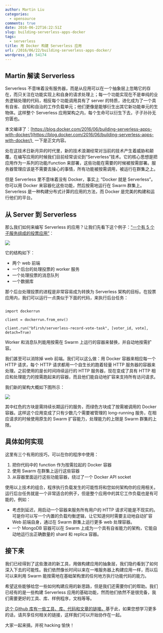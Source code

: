 ```yaml
---
author: Martin Liu
categories:
  - opensource
comments: true
date: 2016-06-22T16:22:51Z
slug: building-serverless-apps-docker
tags:
  - serverless
title: 用 Docker 构建 Serverless 应用
url: /2016/06/22/building-serverless-apps-docker/
wordpress_id: 54174
---
```


## Martin 解读 Serverless

Serverless 不意味着没有服务器，而是从应用可以在一个抽象层上忽略它的存在，而只关注在功能实现上和自身的请求处理上；每一个功能实现在不是单纯的业务逻辑处理的代码，相反每个功能调用具有了 server 的特质，进化成为了一个具有自省、自知和自治的工作负载单元；他们更像是能够衍生出其它新功能单元的生物体。这样整个 Serverless 应用架构之内，每个生命可以衍生下去，子子孙孙无穷匮也。

本文编译了：[https://blog.docker.com/2016/06/building-serverless-apps-with-docker/](https://blog.docker.com/2016/06/building-serverless-apps-with-docker/)  一下是正文内容。

处在这技术日新月异的时代里，新的技术浪潮经常对当前的技术产生着威胁和颠覆。在编写应用的时候我们目前经常谈论到“Serverless”技术。它的核心思想是把应用作为一系列的功能/function 来部署，这些功能在需要的时候被按需部署。服务器管理应该是不需要去操心的事情，所有功能被按需调用，被运行在群集之上。

但是 Serverless 里不意味着没有 Docker，事实上 ”Docker 就是 Serverless”。你可以用 Docker 来容器化这些功能，然后按需地运行在 Swarm 群集上。Serverless 是一种构建分布式计算的应用的方法，而 Docker 是完美的构建和运行他们的平台。

## 从 Server 到 Serverless

那么我们如何来编写 Serverless 的应用？让我们先看下这个例子：[“一个有 5 个子服务组成的投票应用”](https://github.com/docker/example-voting-app)：

![](https://media.licdn.com/mpr/mpr/shrinknp_800_800/AAEAAQAAAAAAAAlaAAAAJGI5NTZjMjRkLTRkNmYtNDEyOC04OTNiLTBmY2I5M2QyOTZiMQ.png)

它的结构如下：

- 两个 web 前端
- 一个后台的处理投票的 worker 服务
- 一个处理投票的消息队列
- 一个数据库

那个后台处理投票的进程是非常容易成为转换为 Serverless 架构的目标。在投票应用内，我们可以运行一点类似于下面的代码，来执行后台任务：

```

import dockerrun

client = dockerrun.from_env()

client.run("bfirsh/serverless-record-vote-task", [voter_id, vote], detach=True)

```

Worker 和消息队列能用按需在 Swarm 上运行的容器来替换，并自动地按需扩容。

我们甚至可以消除掉 web 前端。我们可以这么做：用 Docker 容器来相应每一个 HTTP 请求，每个 HTTP 请求都用一个自生长的跑着轻量 HTTP 服务器的容器来处理。之前使用的是长时间持续运行的 HTTP 服务器，现在变成了具有 HTTP 相应和处理能力的按需跑起来的容器，而且他们能自动地扩容来支持所有访问请求。

我们新的架构大概如下图所示：

![](https://media.licdn.com/mpr/mpr/shrinknp_800_800/AAEAAQAAAAAAAAjOAAAAJGQyYTVhZTFiLTRkZWQtNDE0Yi1iMzRkLWU4OWU5NjExZDc2OQ.png)

其中红色的方块是需持续长期运行的服务，而绿色方块成了按需被调用的 Docker 容器。这样这个应用变成了只有少数几个需要被管理的 long-running 服务，在相应请求的时候使用原生的 Swarm 扩容能力，处理能力的上限是 Swarm 群集的上限。

## 具体如何实现

这里有三个有用的技巧，可以在你的程序中使用：

1. 把你代码中的 function 作为按需拉起的 Docker 容器
2. 使用 Swarm 在群集上运行这些容器
3. 从容器里面运行这些功能容器，绕过了一个 Docker API socket

使用以上技术的组合，程序执行负载发生的可能性将和您如何架构你的应用相关。运行后台任务就是一个非常适合的例子，但是整个应用中的其它工作负载也是有可能的，例如：

- 考虑到延迟，用启动一个容器来服务所有用户的 HTTP 请求可能是不现实的。可是你可以写一个内置的负载均衡逻辑，让它知道何时需要主动地自动扩容 Web 前端自身，通过在 Swarm 群集上运行更多 web 处理容器。
- 一个 MongoDB 容器可以在 Swarm 上成为一个具有自省能力的架构，它能自动地运行出正确数量的 shard 和 replica 容器。

## 接下来

我们已经得到了这些激进的新工具，用做构建应用的抽象层，我们隐约看到了如何深入下去的可能性。我们依然像长时间以来在一堆服务器上构建应用一样，而以后可以来利用 Swarm 能按需地在基础架构里的任何地方执行功能代码的能力。

希望这些能够给您一些如何构建应用的新思路，但是我们还需要你们的帮助。我们已经有的是一些构建 Serverless 应用的基础功能，然而他们依然不是很完备，我们需要更好的工具、库、样例程序，文档等等。

[这个 Github 库有一些工具、库、代码和文章的链接。](https://github.com/bfirsh/serverless-docker)基于此，如果您想学习更多的话，请共享任何相关的链接，这样我们可以开始协作在一起。

大家一起来搞，并祝 hacking 愉快！
